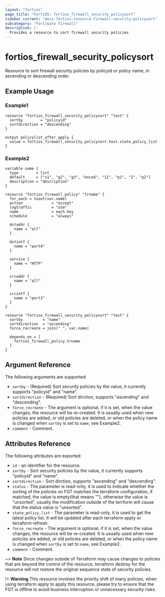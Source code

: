 ```yaml
---
layout: "fortios"
page_title: "FortiOS: fortios_firewall_security_policysort"
sidebar_current: "docs-fortios-resource-firewall-security-policysort"
subcategory: "FortiGate Firewall"
description: |-
  Provides a resource to sort firewall security policies
---
```


# fortios_firewall_security_policysort
Resource to sort firewall security policies by policyid or policy name, in ascending or descending order.

## Example Usage

### Example1
```hcl
resource "fortios_firewall_security_policysort" "test" {
  sortby        = "policyid"
  sortdirection = "descending"
}

output policylist_after_apply {
  value = fortios_firewall_security_policysort.test.state_policy_list
}
```

### Example2
```hcl
variable name {
  type        = list
  default     = ["s1", "g2", "g3", "encod", "11", "p1", "2", "p2"]
  description = "description"
}

resource "fortios_firewall_policy" "trname" {
  for_each = toset(var.name)
  action             = "accept"
  logtraffic         = "utm"
  name               = each.key
  schedule           = "always"

  dstaddr {
    name = "all"
  }

  dstintf {
    name = "port4"
  }

  service {
    name = "HTTP"
  }

  srcaddr {
    name = "all"
  }

  srcintf {
    name = "port3"
  }
}

resource "fortios_firewall_security_policysort" "test" {
  sortby         = "name"
  sortdirection  = "ascending"
  force_recreate = join(" ", var.name)

  depends_on = [
    fortios_firewall_policy.trname
  ]
}
```

## Argument Reference
The following arguments are supported:

* `sortby` - (Required) Sort security policies by the value, it currently supports "policyid" and "name".
* `sortdirection` - (Required) Sort dirction, supports "ascending" and "descending".
* `force_recreate` - The argument is optional, if it is set, when the value changes, the resource will be re-created. It is usually used when new policies are added, or old policies are deleted, or when the policy name is changed when `sortby` is set to `name`, see Example2.
* `comment` - Comment.

## Attributes Reference
The following attributes are exported:

* `id` - an identifier for the resource.
* `sortby` - Sort security policies by the value, it currently supports "policyid" and "name".
* `sortdirection` - Sort dirction, supports "ascending" and "descending".
* `status` - The parameter is read-only, it is used to indicate whether the sorting of the policies on FGT matches the terraform configuration, if matched, the value is empty(that means ""), otherwise the value is "unsorted", usually the modification outside of the terrform will cause that the status value is "unsorted".
* `state_policy_list` - The parameter is read-only, it is used to get the latest policy list. It will be updated after each terraform apply or terraform refresh.
* `force_recreate` - The argument is optional, if it is set, when the value changes, the resource will be re-created. It is usually used when new policies are added, or old policies are deleted, or when the policy name is changed when `sortby` is set to `name`, see Example2.
* `comment` - Comment.


~> **Note** Since changes outside of Terraform may cause changes to policies that are beyond the control of the resource, terraform destroy for the resource will not restore the original sequence state of security policies.

!> **Warning** This resource involves the priority shift of many policies, when using terraform apply to apply this resource, please try to ensure that the FGT is offline to avoid business interruption or unnecessary security risks.